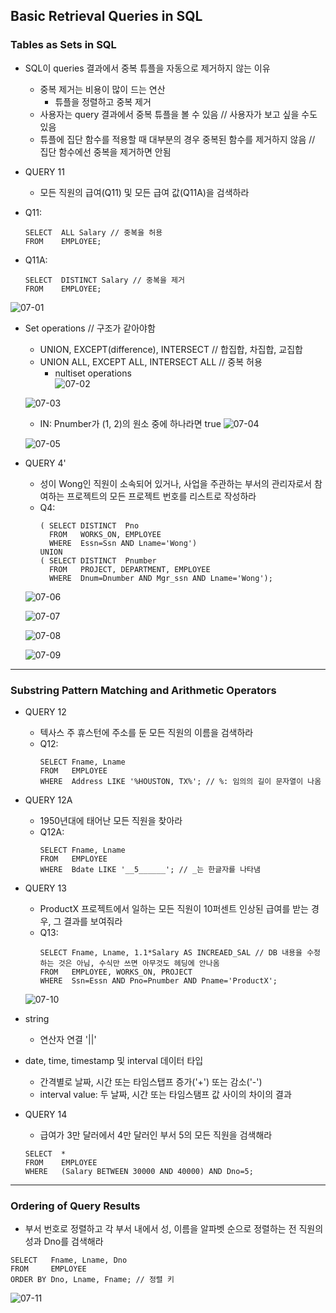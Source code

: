 ## Basic Retrieval Queries in SQL
### Tables as Sets in SQL
   - SQL이 queries 결과에서 중복 튜플을 자동으로 제거하지 않는 이유
      - 중복 제거는 비용이 많이 드는 연산
         - 튜플을 정렬하고 중복 제거
      - 사용자는 query 결과에서 중복 튜플을 볼 수 있음 // 사용자가 보고 싶을 수도 있음
      - 튜플에 집단 함수를 적용할 때 대부분의 경우 중복된 함수를 제거하지 않음 // 집단 함수에선 중복을 제거하면 안됨
      
   - QUERY 11
      - 모든 직원의 급여(Q11) 및 모든 급여 값(Q11A)을 검색하라
   - Q11:
      ```
      SELECT  ALL Salary // 중복을 허용
      FROM    EMPLOYEE;
      ```
   - Q11A:
      ```
      SELECT  DISTINCT Salary // 중복을 제거
      FROM    EMPLOYEE;   
      ```   
      
   ![07-01](https://github.com/Jeongsiwook/DataBase/blob/master/img/07-01.jpg?raw=true)   
   
   - Set operations // 구조가 같아야함
      - UNION, EXCEPT(difference), INTERSECT // 합집합, 차집합, 교집합
      - UNION ALL, EXCEPT ALL, INTERSECT ALL // 중복 허용
         - nultiset operations   
      ![07-02](https://github.com/Jeongsiwook/DataBase/blob/master/img/07-02.jpg?raw=true)   
      
      ![07-03](https://github.com/Jeongsiwook/DataBase/blob/master/img/07-03.jpg?raw=true)   
      
      - IN: Pnumber가 (1, 2)의 원소 중에 하나라면 true
      ![07-04](https://github.com/Jeongsiwook/DataBase/blob/master/img/07-04.jpg?raw=true)   
      
      ![07-05](https://github.com/Jeongsiwook/DataBase/blob/master/img/07-05.jpg?raw=true)

   - QUERY 4'
      - 성이 Wong인 직원이 소속되어 있거나, 사업을 주관하는 부서의 관리자로서 참여하는 프로젝트의 모든 프로젝트 번호를 리스트로 작성하라
      - Q4:   
         ```
         ( SELECT DISTINCT  Pno
           FROM   WORKS_ON, EMPLOYEE
           WHERE  Essn=Ssn AND Lname='Wong')
         UNION
         ( SELECT DISTINCT  Pnumber
           FROM   PROJECT, DEPARTMENT, EMPLOYEE
           WHERE  Dnum=Dnumber AND Mgr_ssn AND Lname='Wong');
         ```         
         
      ![07-06](https://github.com/Jeongsiwook/DataBase/blob/master/img/07-06.jpg?raw=true)   
      
      ![07-07](https://github.com/Jeongsiwook/DataBase/blob/master/img/07-07.jpg?raw=true)   
      
      ![07-08](https://github.com/Jeongsiwook/DataBase/blob/master/img/07-08.jpg?raw=true)   
      
      ![07-09](https://github.com/Jeongsiwook/DataBase/blob/master/img/07-09.jpg?raw=true)
---

### Substring Pattern Matching and Arithmetic Operators
   - QUERY 12
      - 텍사스 주 휴스턴에 주소를 둔 모든 직원의 이름을 검색하라
      - Q12:
         ```
         SELECT Fname, Lname
         FROM   EMPLOYEE
         WHERE  Address LIKE '%HOUSTON, TX%'; // %: 임의의 길이 문자열이 나옴
         ```
      
   - QUERY 12A
      - 1950년대에 태어난 모든 직원을 찾아라
      - Q12A:
         ```
         SELECT Fname, Lname
         FROM   EMPLOYEE
         WHERE  Bdate LIKE '__5______'; // _는 한글자를 나타냄
         ```
         
   - QUERY 13
      - ProductX 프로젝트에서 일하는 모든 직원이 10퍼센트 인상된 급여를 받는 경우, 그 결과를 보여줘라
      - Q13:
         ```
         SELECT Fname, Lname, 1.1*Salary AS INCREAED_SAL // DB 내용을 수정하는 것은 아님, 수식만 쓰면 아무것도 헤딩에 안나옴
         FROM   EMPLOYEE, WORKS_ON, PROJECT
         WHERE  Ssn=Essn AND Pno=Pnumber AND Pname='ProductX';
         ```   
         
      ![07-10](https://github.com/Jeongsiwook/DataBase/blob/master/img/07-10.jpg?raw=true)   
      
   - string
      - 연산자 연결 '||'
   - date, time, timestamp 및 interval 데이터 타입
      - 간격별로 날짜, 시간 또는 타임스탭프 증가('+') 또는 감소('-')
      - interval value: 두 날짜, 시간 또는 타임스탬프 값 사이의 차이의 결과
   
   - QUERY 14
      - 급여가 3만 달러에서 4만 달러인 부서 5의 모든 직원을 검색해라
      ```
      SELECT  *
      FROM    EMPLOYEE
      WHERE   (Salary BETWEEN 30000 AND 40000) AND Dno=5;
      ```
---

### Ordering of Query Results
   - 부서 번호로 정렬하고 각 부서 내에서 성, 이름을 알파벳 순으로 정렬하는 전 직원의 성과 Dno를 검색해라
   ```
   SELECT   Fname, Lname, Dno
   FROM     EMPLOYEE
   ORDER BY Dno, Lname, Fname; // 정렬 키
   ```   
   ![07-11](https://github.com/Jeongsiwook/DataBase/blob/master/img/07-11.jpg?raw=true)
     
      
      
      
      
